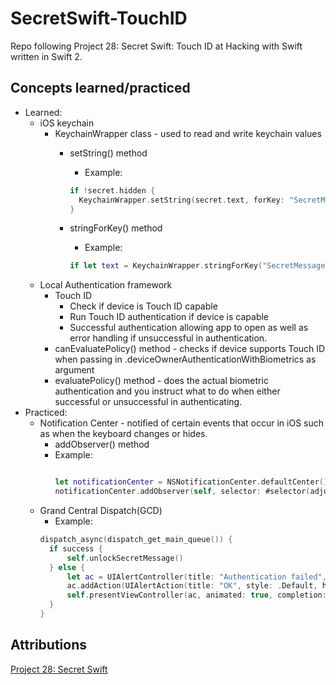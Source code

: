 # SecretSwift-TouchID
Repo following Project 28: Secret Swift: Touch ID at Hacking with Swift written in Swift 2.

## Concepts learned/practiced
* Learned:
  * iOS keychain
    * KeychainWrapper class - used to read and write keychain values
      * setString() method
        * Example:

        ```Swift
        if !secret.hidden {
          KeychainWrapper.setString(secret.text, forKey: "SecretMessage")
        }

        ```
      * stringForKey() method
        * Example:

        ```Swift
        if let text = KeychainWrapper.stringForKey("SecretMessage")

        ```
  * Local Authentication framework
    * Touch ID
      * Check if device is Touch ID capable
      * Run Touch ID authentication if device is capable
      * Successful authentication allowing app to open as well as error handling if unsuccessful in authentication.
    * canEvaluatePolicy() method - checks if device supports Touch ID when passing in .deviceOwnerAuthenticationWithBiometrics as argument
    * evaluatePolicy() method - does the actual biometric authentication and you instruct what to do when either successful or unsuccessful in authenticating.
* Practiced:
  * Notification Center - notified of certain events that occur in iOS such as when the keyboard changes or hides.
    * addObserver() method
    * Example:
      ```Swift

      let notificationCenter = NSNotificationCenter.defaultCenter()
      notificationCenter.addObserver(self, selector: #selector(adjustForKeyboard), name: UIKeyboardWillHideNotification, object: nil)

      ```
  * Grand Central Dispatch(GCD)
    * Example:
    ```Swift
    dispatch_async(dispatch_get_main_queue()) {
      if success {
          self.unlockSecretMessage()
      } else {
          let ac = UIAlertController(title: "Authentication failed", message: "Your fingerprint could not be verified. Please try again.", preferredStyle: .Alert)
          ac.addAction(UIAlertAction(title: "OK", style: .Default, handler: nil))
          self.presentViewController(ac, animated: true, completion: nil)
      }
    }
    ```
## Attributions
[Project 28: Secret Swift](https://www.hackingwithswift.com/read/28/overview)
